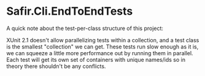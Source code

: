 # Safir.Cli.EndToEndTests

A quick note about the test-per-class structure of this project:

XUnit 2.1 doesn't allow parallelizing tests within a collection, and a test class is the smallest "collection" we can get.
These tests run slow enough as it is, we can squeeze a little more performance out by running them in parallel.
Each test will get its own set of containers with unique names/ids so in theory there shouldn't be any conflicts.
